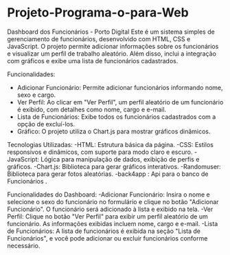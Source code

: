# Projeto-Programa-o-para-Web
Dashboard dos Funcionários - Porto Digital
Este é um sistema simples de gerenciamento de funcionários, desenvolvido com HTML, CSS e JavaScript. O projeto permite adicionar informações sobre os funcionários e visualizar um perfil de trabalho aleatório. Além disso, inclui a integração com gráficos e exibe uma lista de funcionários cadastrados.

Funcionalidades:
- Adicionar Funcionário: Permite adicionar funcionários informando nome, sexo e cargo.
- Ver Perfil: Ao clicar em "Ver Perfil", um perfil aleatório de um funcionário é exibido, com detalhes como nome, cargo e e-mail.
- Lista de Funcionários: Exibe todos os funcionários cadastrados com a opção de excluí-los.
- Gráfico: O projeto utiliza o Chart.js para mostrar gráficos dinâmicos.

Tecnologias Utilizadas:
-HTML: Estrutura básica da página.
-CSS: Estilos responsivos e dinâmicos, com suporte para modo claro e escuro.
-JavaScript: Lógica para manipulação de dados, exibição de perfis e gráficos.
-Chart.js: Biblioteca para gerar gráficos interativos.
-Randomuser: Biblioteca para gerar fotos aleatórias.
-back4app : Api para o banco de Funcionários .

Funcionalidades do Dashboard:
-Adicionar Funcionário: Insira o nome e selecione o sexo do funcionário no formulário e clique no botão "Adicionar Funcionário". O funcionário será adicionado à lista e exibido na tela.
-Ver Perfil: Clique no botão "Ver Perfil" para exibir um perfil aleatório de um funcionário. As informações exibidas incluem nome, cargo e e-mail.
-Lista de Funcionários: A lista de funcionários é exibida na seção "Lista de Funcionários", e você pode adicionar ou excluir funcionários conforme necessário.
